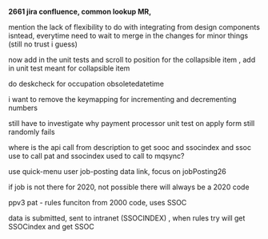 **2661 jira confluence, common lookup MR,**

mention the lack of flexibility to do with integrating from design components isntead, everytime need to wait to merge in the changes for minor things (still no trust i guess)

now add in the unit tests and scroll to position for the collapsible item
, add in unit test meant for collapsible item

do deskcheck for occupation obsoletedatetime

i want to remove the keymapping for incrementing and decrementing numbers

still have to investigate why payment processor unit test on apply form still randomly fails

where is the api call from description to get sooc and ssocindex and ssoc use to call pat and ssocindex used to call to mqsync?

use quick-menu user job-posting data link, focus on jobPosting26

if job is not there for 2020, not possible there will always be a 2020 code

ppv3 pat - rules funciton from 2000 code, uses SSOC

data is submitted, sent to intranet (SSOCINDEX) , when rules try will get SSOCindex and get SSOC